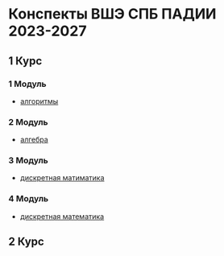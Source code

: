 # Конспекты ВШЭ СПБ ПАДИИ 2023-2027
## 1 Курс
### 1 Модуль
- [алгоритмы]()

### 2 Модуль
- [алгебра]()

### 3 Модуль
- [дискретная матиматика]()

### 4 Модуль
- [дискретная математика]()


## 2 Курс
